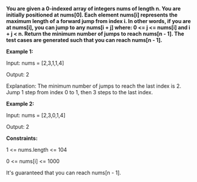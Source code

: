 **You are given a 0-indexed array of integers nums of length n. You are initially positioned at nums[0].
Each element nums[i] represents the maximum length of a forward jump from index i. In other words, if you are at nums[i], you can jump to any nums[i + j] where:
0 <= j <= nums[i] and
i + j < n.
Return the minimum number of jumps to reach nums[n - 1]. The test cases are generated such that you can reach nums[n - 1].**

 
**Example 1:**

Input: nums = [2,3,1,1,4]

Output: 2

Explanation: The minimum number of jumps to reach the last index is 2. Jump 1 step from index 0 to 1, then 3 steps to the last index.


**Example 2:**

Input: nums = [2,3,0,1,4]

Output: 2
 

**Constraints:**

1 <= nums.length <= 104

0 <= nums[i] <= 1000

It's guaranteed that you can reach nums[n - 1].
